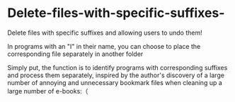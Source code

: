 # Delete-files-with-specific-suffixes-
Delete files with specific suffixes and allowing users to undo them!  
  
In programs with an "I" in their name, you can choose to place the corresponding file separately in another folder  
  
Simply put, the function is to identify programs with corresponding suffixes and process them separately, inspired by the author's discovery of a large number of annoying and unnecessary bookmark files when cleaning up a large number of e-books:（  
